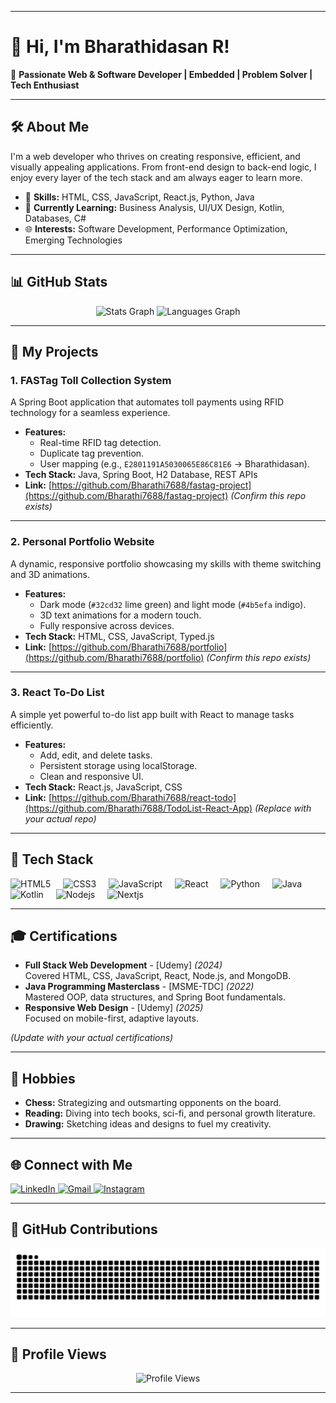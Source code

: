 
---

# 👋 Hi, I'm Bharathidasan R!

🚀 **Passionate Web & Software Developer  |  Embedded  |  Problem Solver  |  Tech Enthusiast**

---

## 🛠️ About Me
I'm a web developer who thrives on creating responsive, efficient, and visually appealing applications. From front-end design to back-end logic, I enjoy every layer of the tech stack and am always eager to learn more.

- 🌟 **Skills:** HTML, CSS, JavaScript, React.js, Python, Java  
- 📘 **Currently Learning:** Business Analysis, UI/UX Design, Kotlin, Databases, C#  
- 🌐 **Interests:** Software Development, Performance Optimization, Emerging Technologies  

---

## 📊 GitHub Stats
<div align="center">
  <img src="https://github-readme-stats.vercel.app/api?username=Bharathi7688&hide_title=false&hide_rank=false&show_icons=true&include_all_commits=true&count_private=true&disable_animations=false&theme=radical&locale=en&hide_border=false" height="150" alt="Stats Graph" />
  <img src="https://github-readme-stats.vercel.app/api/top-langs?username=Bharathi7688&locale=en&hide_title=false&layout=compact&card_width=320&langs_count=5&theme=radical&hide_border=false" height="150" alt="Languages Graph" />
</div>

---

## 🚗 My Projects

### 1. FASTag Toll Collection System
A Spring Boot application that automates toll payments using RFID technology for a seamless experience.

- **Features:**
  - Real-time RFID tag detection.
  - Duplicate tag prevention.
  - User mapping (e.g., `E2801191A5030065E86C81E6` → Bharathidasan).
- **Tech Stack:** Java, Spring Boot, H2 Database, REST APIs  
- **Link:** [https://github.com/Bharathi7688/fastag-project](https://github.com/Bharathi7688/fastag-project) *(Confirm this repo exists)*  
---

### 2. Personal Portfolio Website
A dynamic, responsive portfolio showcasing my skills with theme switching and 3D animations.

- **Features:**
  - Dark mode (`#32cd32` lime green) and light mode (`#4b5efa` indigo).
  - 3D text animations for a modern touch.
  - Fully responsive across devices.
- **Tech Stack:** HTML, CSS, JavaScript, Typed.js  
- **Link:** [https://github.com/Bharathi7688/portfolio](https://github.com/Bharathi7688/portfolio) *(Confirm this repo exists)*  

---

### 3. React To-Do List
A simple yet powerful to-do list app built with React to manage tasks efficiently.

- **Features:**
  - Add, edit, and delete tasks.
  - Persistent storage using localStorage.
  - Clean and responsive UI.
- **Tech Stack:** React.js, JavaScript, CSS  
- **Link:** [https://github.com/Bharathi7688/react-todo](https://github.com/Bharathi7688/TodoList-React-App) *(Replace with your actual repo)*  

---

## 🧰 Tech Stack
<div align="left">
  <img src="https://cdn.jsdelivr.net/gh/devicons/devicon/icons/html5/html5-original.svg" height="30" alt="HTML5" />
  <img width="12" />
  <img src="https://cdn.jsdelivr.net/gh/devicons/devicon/icons/css3/css3-original.svg" height="30" alt="CSS3" />
  <img width="12" />
  <img src="https://cdn.jsdelivr.net/gh/devicons/devicon/icons/javascript/javascript-original.svg" height="30" alt="JavaScript" />
  <img width="12" />
  <img src="https://cdn.jsdelivr.net/gh/devicons/devicon/icons/react/react-original.svg" height="30" alt="React" />
  <img width="12" />
  <img src="https://cdn.jsdelivr.net/gh/devicons/devicon/icons/python/python-original.svg" height="30" alt="Python" />
  <img width="12" />
  <img src="https://cdn.jsdelivr.net/gh/devicons/devicon/icons/java/java-original.svg" height="30" alt="Java" />
  <img width="12" />
  <img src="https://cdn.jsdelivr.net/gh/devicons/devicon/icons/kotlin/kotlin-original.svg" height="30" alt="Kotlin" />
  <img width="12" />
  <img src="https://cdn.jsdelivr.net/gh/devicons/devicon/icons/nodejs/nodejs-original.svg" height="30" alt="Nodejs" />
  <img width="12" />
  <img src="https://cdn.jsdelivr.net/gh/devicons/devicon/icons/nextjs/nextjs-original.svg" height="30" alt="Nextjs" />
</div>

---

## 🎓 Certifications
- **Full Stack Web Development** - [Udemy] *(2024)*  
  Covered HTML, CSS, JavaScript, React, Node.js, and MongoDB.  
- **Java Programming Masterclass** - [MSME-TDC] *(2022)*  
  Mastered OOP, data structures, and Spring Boot fundamentals.  
- **Responsive Web Design** - [Udemy] *(2025)*  
  Focused on mobile-first, adaptive layouts.  

*(Update with your actual certifications)*

---

## 🎨 Hobbies
- **Chess:** Strategizing and outsmarting opponents on the board.  
- **Reading:** Diving into tech books, sci-fi, and personal growth literature.  
- **Drawing:** Sketching ideas and designs to fuel my creativity.  

---

## 🌐 Connect with Me
<div align="left">
  <a href="https://www.linkedin.com/in/bharathi-dasan-r/" target="_blank">
    <img src="https://img.shields.io/static/v1?message=LinkedIn&logo=linkedin&label=&color=0077B5&logoColor=white&labelColor=&style=for-the-badge" height="35" alt="LinkedIn" />
  </a>
  <a href="mailto:bharathiraj7688@gmail.com" target="_blank">
    <img src="https://img.shields.io/static/v1?message=Gmail&logo=gmail&label=&color=D14836&logoColor=white&labelColor=&style=for-the-badge" height="35" alt="Gmail" />
  </a>
  <a href="https://www.instagram.com/bharathi_.r._/" target="_blank">
    <img src="https://img.shields.io/static/v1?message=Instagram&logo=instagram&label=&color=E4405F&logoColor=white&labelColor=&style=for-the-badge" height="35" alt="Instagram" />
  </a>
</div>

---

## 🐍 GitHub Contributions
<div align="center">
  <img src="https://github.com/Bharathi7688/Bharathi7688/raw/output/github-contribution-grid-snake-dark.svg" alt="Snake Animation" />
</div>

---

## 👀 Profile Views
<div align="center">
  <img src="https://profile-counter.glitch.me/Bharathi7688/count.svg" alt="Profile Views" />
</div>

---
